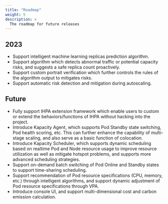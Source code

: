 ```yaml
---
title: "Roadmap"
weight: 5
description: >
  The roadmap for future releases
---
```


## 2023

- Support intelligent machine learning replicas prediction algorithm.
- Support algorithm which detects abnormal traffic or potential capacity risks, and suggests a safe replica count proactively.
- Support custom portrait verification which further controls the rules of the algorithm output to mitigates risks.
- Support automatic risk detection and mitigation during autoscaling.

## Future

- Fully support IHPA extension framework which enable users to custom or extend the behaviors/functions of IHPA without hacking into the project.
- Introduce Kapacity Agent, which supports Pod Standby state switching, Pod health scoring, etc. This can further enhance the capability of multi-stage scaling, and also serve as a basic function of colocation.
- Introduce Kapacity Scheduler, which supports dynamic scheduling based on realtime Pod and Node resource usage to improve resource utilization as well as mitigate hotspot problems, and supports more advanced scheduling strategies.
- Support on-demand batch switching of Pod Online and Standby states to support time-sharing scheduling.
- Support recommendation of Pod resource specifications (CPU, memory, etc.) through intelligent algorithms, and support dynamic adjustment of Pod resource specifications through VPA.
- Introduce console UI, and support multi-dimensional cost and carbon emission calculation.
